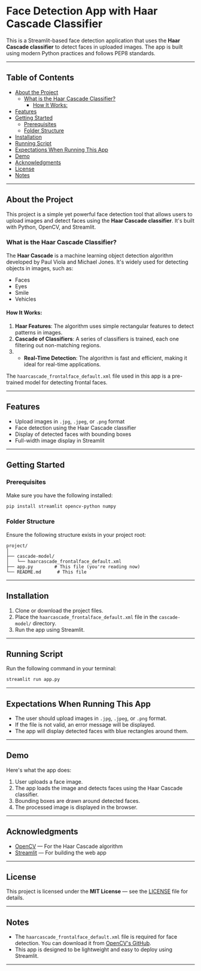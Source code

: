 # Face Detection App with Haar Cascade Classifier

This is a Streamlit-based face detection application that uses the **Haar Cascade classifier** to detect faces in uploaded images. The app is built using modern Python practices and follows PEP8 standards.

---

## Table of Contents

  - [About the Project](#-about-the-project)
    - [What is the Haar Cascade Classifier?](#-what-is-the-haar-cascade-classifier)
      - [How It Works:](#-how-it-works)
  - [Features](#-features)
  - [Getting Started](#-getting-started)
    - [Prerequisites](#-prerequisites)
    - [Folder Structure](#-folder-structure)
  - [Installation](#-installation)
  - [Running Script](#-running-script)
  - [Expectations When Running This App](#-expectations-when-running-this-app)
  - [Demo](#-demo)
  - [Acknowledgments](#-acknowledgments)
  - [License](#-license)
  - [Notes](#-notes)

---

## About the Project

This project is a simple yet powerful face detection tool that allows users to upload images and detect faces using the **Haar Cascade classifier**. It's built with Python, OpenCV, and Streamlit.

### What is the Haar Cascade Classifier?

The **Haar Cascade** is a machine learning object detection algorithm developed by Paul Viola and Michael Jones. It's widely used for detecting objects in images, such as:

- Faces
- Eyes
- Smile
- Vehicles

#### How It Works:
1. **Haar Features**: The algorithm uses simple rectangular features to detect patterns in images.
2. **Cascade of Classifiers**: A series of classifiers is trained, each one filtering out non-matching regions.
3. + **Real-Time Detection**: The algorithm is fast and efficient, making it ideal for real-time applications.

The `haarcascade_frontalface_default.xml` file used in this app is a pre-trained model for detecting frontal faces.

---

## Features

- Upload images in `.jpg`, `.jpeg`, or `.png` format
- Face detection using the Haar Cascade classifier
- Display of detected faces with bounding boxes
- Full-width image display in Streamlit

---

## Getting Started

### Prerequisites
Make sure you have the following installed:

```bash
pip install streamlit opencv-python numpy
```

### Folder Structure

Ensure the following structure exists in your project root:

```
project/
│
├── cascade-model/
│   └── haarcascade_frontalface_default.xml
├── app.py        # This file (you're reading now)
└── README.md      # This file
```

---

## Installation

1. Clone or download the project files.
2. Place the `haarcascade_frontalface_default.xml` file in the `cascade-model/` directory.
3. Run the app using Streamlit.

---

## Running Script

Run the following command in your terminal:

```bash
streamlit run app.py
```

---

## Expectations When Running This App

- The user should upload images in `.jpg`, `.jpeg`, or `.png` format.
- If the file is not valid, an error message will be displayed.
- The app will display detected faces with blue rectangles around them.

---

## Demo

Here's what the app does:

1. User uploads a face image.
2. The app loads the image and detects faces using the Haar Cascade classifier.
3. Bounding boxes are drawn around detected faces.
4. The processed image is displayed in the browser.

---

## Acknowledgments

- [OpenCV](https://opencv.org) — For the Haar Cascade algorithm
- [Streamlit](https://streamlit.io) — For building the web app

---

## License

This project is licensed under the **MIT License** — see the [LICENSE](LICENSE) file for details.

---

## Notes

- The `haarcascade_frontalface_default.xml` file is required for face detection. You can download it from [OpenCV's GitHub](https://github.com/opencv/opencv/tree/master/data/hcascades).
- This app is designed to be lightweight and easy to deploy using Streamlit.

---

